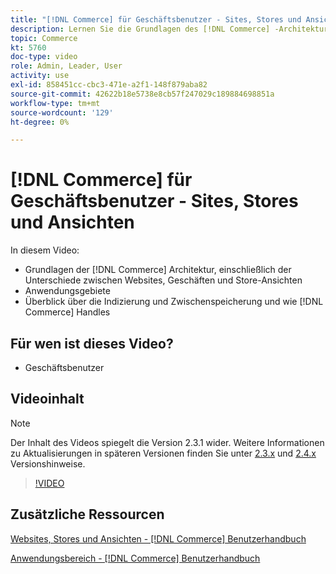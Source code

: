 ```yaml
---
title: "[!DNL Commerce] für Geschäftsbenutzer - Sites, Stores und Ansichten"
description: Lernen Sie die Grundlagen des [!DNL Commerce] -Architektur, einschließlich der Unterschiede zwischen Websites, Geschäften, Store-Ansichten und Anwendungsbereichen. Verstehen Sie Indizierung und Zwischenspeicherung.
topic: Commerce
kt: 5760
doc-type: video
role: Admin, Leader, User
activity: use
exl-id: 858451cc-cbc3-471e-a2f1-148f879aba82
source-git-commit: 42622b18e5738e8cb57f247029c189884698851a
workflow-type: tm+mt
source-wordcount: '129'
ht-degree: 0%

---
```


# [!DNL Commerce] für Geschäftsbenutzer - Sites, Stores und Ansichten

In diesem Video:

- Grundlagen der [!DNL Commerce] Architektur, einschließlich der Unterschiede zwischen Websites, Geschäften und Store-Ansichten
- Anwendungsgebiete
- Überblick über die Indizierung und Zwischenspeicherung und wie [!DNL Commerce] Handles

## Für wen ist dieses Video?

- Geschäftsbenutzer

## Videoinhalt

>[!NOTE]
>
>Der Inhalt des Videos spiegelt die Version 2.3.1 wider. Weitere Informationen zu Aktualisierungen in späteren Versionen finden Sie unter [ 2.3.x](https://devdocs.magento.com/guides/v2.3/release-notes/bk-release-notes.html) und [2.4.x](https://devdocs.magento.com/guides/v2.4/release-notes/bk-release-notes.html) Versionshinweise.

>[!VIDEO](https://video.tv.adobe.com/v/35945?quality=12&learn=on)

## Zusätzliche Ressourcen

[Websites, Stores und Ansichten - [!DNL Commerce] Benutzerhandbuch](https://docs.magento.com/user-guide/stores/websites-stores-views.html)

[Anwendungsbereich - [!DNL Commerce] Benutzerhandbuch](https://docs.magento.com/user-guide/configuration/scope.html)
